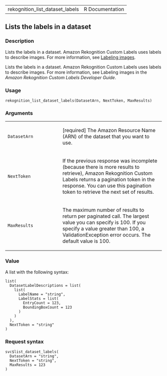 <table style="width: 100%;">
<tbody>
<tr class="odd">
<td>rekognition_list_dataset_labels</td>
<td style="text-align: right;">R Documentation</td>
</tr>
</tbody>
</table>

## Lists the labels in a dataset

### Description

Lists the labels in a dataset. Amazon Rekognition Custom Labels uses
labels to describe images. For more information, see [Labeling
images](https://docs.aws.amazon.com/rekognition/latest/customlabels-dg/md-labeling-images.html).

Lists the labels in a dataset. Amazon Rekognition Custom Labels uses
labels to describe images. For more information, see Labeling images in
the *Amazon Rekognition Custom Labels Developer Guide*.

### Usage

    rekognition_list_dataset_labels(DatasetArn, NextToken, MaxResults)

### Arguments

<table>
<colgroup>
<col style="width: 35%" />
<col style="width: 65%" />
</colgroup>
<tbody>
<tr class="odd">
<td><code
id="rekognition_list_dataset_labels_:_DatasetArn">DatasetArn</code></td>
<td><p>[required] The Amazon Resource Name (ARN) of the dataset that you
want to use.</p></td>
</tr>
<tr class="even">
<td><code
id="rekognition_list_dataset_labels_:_NextToken">NextToken</code></td>
<td><p>If the previous response was incomplete (because there is more
results to retrieve), Amazon Rekognition Custom Labels returns a
pagination token in the response. You can use this pagination token to
retrieve the next set of results.</p></td>
</tr>
<tr class="odd">
<td><code
id="rekognition_list_dataset_labels_:_MaxResults">MaxResults</code></td>
<td><p>The maximum number of results to return per paginated call. The
largest value you can specify is 100. If you specify a value greater
than 100, a ValidationException error occurs. The default value is
100.</p></td>
</tr>
</tbody>
</table>

### Value

A list with the following syntax:

    list(
      DatasetLabelDescriptions = list(
        list(
          LabelName = "string",
          LabelStats = list(
            EntryCount = 123,
            BoundingBoxCount = 123
          )
        )
      ),
      NextToken = "string"
    )

### Request syntax

    svc$list_dataset_labels(
      DatasetArn = "string",
      NextToken = "string",
      MaxResults = 123
    )
